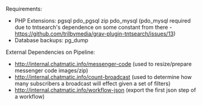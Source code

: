 Requirements:

- PHP Extensions: pgsql pdo_pgsql zip pdo_mysql (pdo_mysql required due to tntsearch's dependence 
on some constant from there - https://github.com/trilbymedia/grav-plugin-tntsearch/issues/13)
- Database backups: pg_dump


External Dependencies on Pipeline:

- http://internal.chatmatic.info/messenger-code (used to resize/prepare messenger code images/zip)
- http://internal.chatmatic.info/count-broadcast (used to determine how many subscribers a broadcast will effect given a set of filters)
- http://internal.chatmatic.info/workflow-json (export the first json step of a workflow)